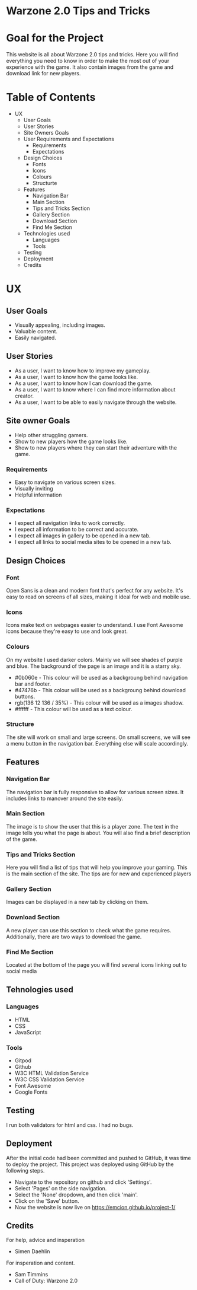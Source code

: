 # Warzone 2.0 Tips and Tricks
# Goal for the Project
This website is all about Warzone 2.0 tips and tricks. Here you will find everything you need to know in order to make the most out of your experience with the game. It also contain images from the game and download link for new players.
# Table of Contents
* UX
    * User Goals
    * User Stories
    * Site Owners Goals
    * User Requirements and Expectations
        * Requirements
        * Expectations
    * Design Choices
        * Fonts
        * Icons
        * Colours
        * Structurte
    * Features
        * Navigation Bar
        * Main Section
        * Tips and Tricks Section
        * Gallery Section
        * Download Section
        * Find Me Section
    * Technologies used
        * Languages
        * Tools
    * Testing 
    * Deployment
    * Credits
# UX
## User Goals
* Visually appealing, including images.
* Valuable content. 
* Easily navigated.
## User Stories
* As a user, I want to know how to improve my gameplay.
* As a user, I want to know how the game looks like.
* As a user, I want to know how I can download the game.
* As a user, I want to know where I can find more information about creator.
* As a user, I want to be able to easily navigate through the website.
## Site owner Goals
* Help other struggling gamers.
* Show to new players how the game looks like.
* Show to new players where they can start their adventure with the game.
### Requirements
* Easy to navigate on various screen sizes.
* Visually inviting 
* Helpful information
### Expectations
* I expect all navigation links to work correctly.
* I expect all information to be correct and accurate.
* I expect all images in gallery to be opened in a new tab.
* I expect all links to social media sites to be opened in a new tab.
## Design Choices
### Font
Open Sans is a clean and modern font that's perfect for any website. It's easy to read on screens of all sizes, making it ideal for web and mobile use.
### Icons
Icons make text on webpages easier to understand. I use Font Awesome icons because they're easy to use and look great.
### Colours
On my website I used darker colors. Mainly we will see shades of purple and blue. The background of the page is an image and it is a starry sky.
* #0b060e - This colour will be used as a backgroung behind navigation bar and footer.
* #47476b - This colour will be used as a backgroung behind download buttons.
* rgb(136 12 136 / 35%) - This colour will be used as a images shadow.
* #ffffff - This colour will be used as a text colour.
### Structure
The site will work on small and large screens. On small screens, we will see a menu button in the navigation bar. Everything else will scale accordingly.
## Features
### Navigation Bar
The navigation bar is fully responsive to allow for various screen sizes. It includes links to manover around the site easily.
### Main Section 
The image is to show the user that this is a player zone. The text in the image tells you what the page is about. You will also find a brief description of the game.
### Tips and Tricks Section
Here you will find a list of tips that will help you improve your gaming. This is the main section of the site. The tips are for new and experienced players
### Gallery Section
Images can be displayed in a new tab by clicking on them.
### Download Section
A new player can use this section to check what the game requires. Additionally, there are two ways to download the game.
### Find Me Section
Located at the bottom of the page you will find several icons linking out to social media 
## Tehnologies used
### Languages 
* HTML
* CSS
* JavaScript
### Tools
* Gitpod
* Github
* W3C HTML Validation Service 
* W3C CSS Validation Service
* Font Awesome
* Google Fonts
## Testing
I run both validators for html and css. I had no bugs.
## Deployment  
After the initial code had been committed and pushed to GitHub, it was time to deploy the project. This project was deployed using GitHub by the following steps.
* Navigate to the repository on github and click 'Settings'.
* Select 'Pages' on the side navigation.
* Select the 'None' dropdown, and then click 'main'.
* Click on the 'Save' button.
* Now the website is now live on https://emcion.github.io/project-1/
## Credits 
For help, advice and insperation
* Simen Daehlin

For insperation and content.
* Sam Timmins
* Call of Duty: Warzone 2.0